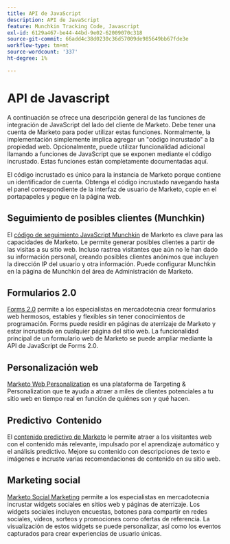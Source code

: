 ```yaml
---
title: API de JavaScript
description: API de JavaScript
feature: Munchkin Tracking Code, Javascript
exl-id: 6129a467-be44-44bd-9e02-62009070c318
source-git-commit: 66add4c38d0230c36d57009de985649bb67fde3e
workflow-type: tm+mt
source-wordcount: '337'
ht-degree: 1%

---
```


# API de Javascript

A continuación se ofrece una descripción general de las funciones de integración de JavaScript del lado del cliente de Marketo. Debe tener una cuenta de Marketo para poder utilizar estas funciones. Normalmente, la implementación simplemente implica agregar un &quot;código incrustado&quot; a la propiedad web. Opcionalmente, puede utilizar funcionalidad adicional llamando a funciones de JavaScript que se exponen mediante el código incrustado. Estas funciones están completamente documentadas aquí.

El código incrustado es único para la instancia de Marketo porque contiene un identificador de cuenta. Obtenga el código incrustado navegando hasta el panel correspondiente de la interfaz de usuario de Marketo, copie en el portapapeles y pegue en la página web.

## Seguimiento de posibles clientes (Munchkin)

El [código de seguimiento JavaScript Munchkin](lead-tracking.md) de Marketo es clave para las capacidades de Marketo. Le permite generar posibles clientes a partir de las visitas a su sitio web. Incluso rastrea visitantes que aún no le han dado su información personal, creando posibles clientes anónimos que incluyen la dirección IP del usuario y otra información. Puede configurar Munchkin en la página de Munchkin del área de Administración de Marketo.

## Formularios 2.0

[Forms 2.0](forms-api-reference.md) permite a los especialistas en mercadotecnia crear formularios web hermosos, estables y flexibles sin tener conocimientos de programación. Forms puede residir en páginas de aterrizaje de Marketo y estar incrustado en cualquier página del sitio web. La funcionalidad principal de un formulario web de Marketo se puede ampliar mediante la API de JavaScript de Forms 2.0.

## Personalización web

[Marketo Web Personalization](web-personalization.md) es una plataforma de Targeting &amp; Personalization que te ayuda a atraer a miles de clientes potenciales a tu sitio web en tiempo real en función de quiénes son y qué hacen.

## Predictivo  Contenido

El [contenido predictivo de Marketo](predictive-content.md) le permite atraer a los visitantes web con el contenido más relevante, impulsado por el aprendizaje automático y el análisis predictivo. Mejore su contenido con descripciones de texto e imágenes e incruste varias recomendaciones de contenido en su sitio web.

## Marketing social

[Marketo Social Marketing](social.md) permite a los especialistas en mercadotecnia incrustar widgets sociales en sitios web y páginas de aterrizaje. Los widgets sociales incluyen encuestas, botones para compartir en redes sociales, vídeos, sorteos y promociones como ofertas de referencia. La visualización de estos widgets se puede personalizar, así como los eventos capturados para crear experiencias de usuario únicas.
